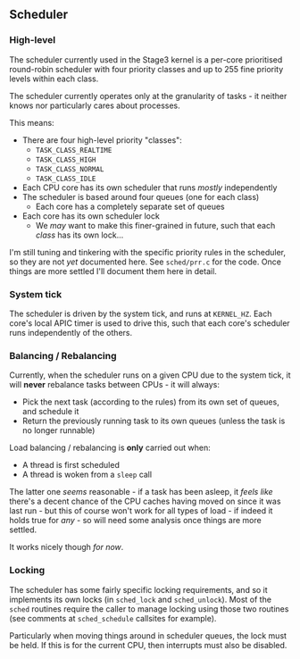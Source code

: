 ## Scheduler

### High-level

The scheduler currently used in the Stage3 kernel is a per-core
prioritised round-robin scheduler with four priority classes and
up to 255 fine priority levels within each class.

The scheduler currently operates only at the granularity of tasks -
it neither knows nor particularly cares about processes.

This means:

* There are four high-level priority "classes":
  * `TASK_CLASS_REALTIME`
  * `TASK_CLASS_HIGH`
  * `TASK_CLASS_NORMAL`
  * `TASK_CLASS_IDLE`
* Each CPU core has its own scheduler that runs _mostly_ independently
* The scheduler is based around four queues (one for each class)
  * Each core has a completely separate set of queues
* Each core has its own scheduler lock
  * We _may_ want to make this finer-grained in future, such that each _class_ has its own lock...

I'm still tuning and tinkering with the specific priority rules in 
the scheduler, so they are not _yet_ documented here. See `sched/prr.c`
for the code. Once things are more settled I'll document them here 
in detail.

### System tick

The scheduler is driven by the system tick, and runs at `KERNEL_HZ`.
Each core's local APIC timer is used to drive this, such that each
core's scheduler runs independently of the others.

### Balancing / Rebalancing

Currently, when the scheduler runs on a given CPU due to the system
tick, it will **never** rebalance tasks between CPUs - it will always:

* Pick the next task (according to the rules) from its own set of queues, and schedule it
* Return the previously running task to its own queues (unless the task is no longer runnable)

Load balancing / rebalancing is **only** carried out when:

* A thread is first scheduled
* A thread is woken from a `sleep` call

The latter one _seems_ reasonable - if a task has been asleep, it
_feels like_ there's a decent chance of the CPU caches having moved
on since it was last run - but this of course won't work for all 
types of load - if indeed it holds true for _any_ - so will need 
some analysis once things are more settled.

It works nicely though _for now_.

### Locking

The scheduler has some fairly specific locking requirements, and so it 
implements its own locks (in `sched_lock` and `sched_unlock`). Most of 
the `sched` routines require the caller to manage locking using those two
routines (see comments at `sched_schedule` callsites for example).

Particularly when moving things around in scheduler queues, the lock
must be held. If this is for the current CPU, then interrupts must
also be disabled.

